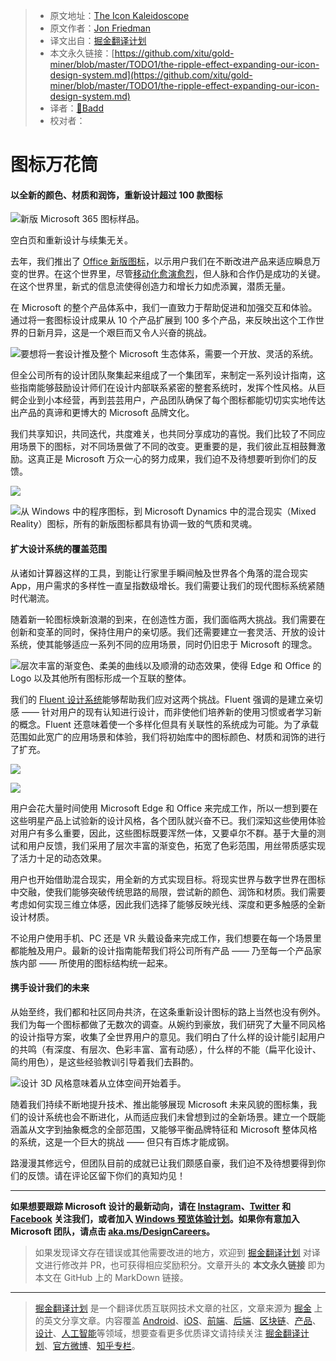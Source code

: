 > * 原文地址：[The Icon Kaleidoscope](https://medium.com/microsoft-design/the-ripple-effect-expanding-our-icon-design-system-74b4d916b7a4)
> * 原文作者：[Jon Friedman](https://medium.com/@designjon)
> * 译文出自：[掘金翻译计划](https://github.com/xitu/gold-miner)
> * 本文永久链接：[https://github.com/xitu/gold-miner/blob/master/TODO1/the-ripple-effect-expanding-our-icon-design-system.md](https://github.com/xitu/gold-miner/blob/master/TODO1/the-ripple-effect-expanding-our-icon-design-system.md)
> * 译者：[👊Badd](https://juejin.im/user/5b0f6d4b6fb9a009e405dda1)
> * 校对者：

# 图标万花筒

#### 以全新的颜色、材质和润饰，重新设计超过 100 款图标

![新版 Microsoft 365 图标样品。](https://cdn-images-1.medium.com/max/6400/1*YTjMo-ISSffSy98XbJNiyQ.png)

空白页和重新设计与续集无关。

去年，我们推出了 [Office 新版图标](https://medium.com/microsoft-design/redesigning-the-office-app-icons-to-embrace-a-new-world-of-work-91d72608ee8f?source=friends_link&sk=499905fb0d5a65d594aab35201debf40)，以示用户我们在不断改进产品来适应瞬息万变的世界。在这个世界里，尽管[移动化愈演愈烈](https://medium.com/microsoft-design/microsoft365mobile-3b5b7782152c?source=friends_link&sk=6f3168beb86bf945f6c512fc38c03aad)，但人脉和合作仍是成功的关键。在这个世界里，新式的信息流使得创造力和增长力如虎添翼，潜质无量。

在 Microsoft 的整个产品体系中，我们一直致力于帮助促进和加强交互和体验。通过将一套图标设计成果从 10 个产品扩展到 100 多个产品，来反映出这个工作世界的日新月异，这是一个艰巨而又令人兴奋的挑战。

![要想将一套设计推及整个 Microsoft 生态体系，需要一个开放、灵活的系统。](https://cdn-images-1.medium.com/max/4800/1*PwcHt8KDe8R3zlVV1KkaFw.png)

但全公司所有的设计团队聚集起来组成了一个集团军，来制定一系列设计指南，这些指南能够鼓励设计师们在设计内部联系紧密的整套系统时，发挥个性风格。从巨鳄企业到小本经营，再到芸芸用户，产品团队确保了每个图标都能切切实实地传达出产品的真谛和更博大的 Microsoft 品牌文化。

我们共享知识，共同迭代，共度难关，也共同分享成功的喜悦。我们比较了不同应用场景下的图标，对不同场景做了不同的改变。更重要的是，我们彼此互相鼓舞激励。这真正是 Microsoft 万众一心的努力成果，我们迫不及待想要听到你们的反馈。

![](https://cdn-images-1.medium.com/max/4800/1*c054Q1I8PoNJoBycan9a6A.png)

![从 Windows 中的程序图标，到 Microsoft Dynamics 中的混合现实（Mixed Reality）图标，所有的新版图标都具有协调一致的气质和灵魂。](https://cdn-images-1.medium.com/max/2650/1*ub0SwM59a-Ddzpce96wyXA.png)

#### 扩大设计系统的覆盖范围

从诸如计算器这样的工具，到能让行家里手瞬间触及世界各个角落的混合现实 App，用户需求的多样性一直呈指数级增长。我们需要让我们的现代图标系统紧随时代潮流。

随着新一轮图标焕新浪潮的到来，在创造性方面，我们面临两大挑战。我们需要在创新和变革的同时，保持住用户的亲切感。我们还需要建立一套灵活、开放的设计系统，使其能够适应一系列不同的应用场景，同时仍旧忠于 Microsoft 的理念。

![层次丰富的渐变色、柔美的曲线以及顺滑的动态效果，使得 Edge 和 Office 的 Logo 以及其他所有图标形成一个互联的整体。](https://cdn-images-1.medium.com/max/4800/1*GFsUW-8bX2RDds_uW0MWVA.png)

我们的 [Fluent 设计系统](https://medium.com/microsoft-design/evolving-the-microsoft-fluent-design-system-9b37fb890c82?source=friends_link&sk=056e4f7cdd2085c3ec9a872846b84787)能够帮助我们应对这两个挑战。Fluent 强调的是建立亲切感 —— 针对用户的现有认知进行设计，而非使他们培养新的使用习惯或者学习新的概念。Fluent 还意味着使一个多样化但具有关联性的系统成为可能。为了承载范围如此宽广的应用场景和体验，我们将初始库中的图标颜色、材质和润饰的进行了扩充。

![](https://cdn-images-1.medium.com/max/4800/1*h0A8hdtAAOb1kcTVWaD6eQ.png)

![](https://cdn-images-1.medium.com/max/4800/1*sDUl3QqhtUgdzaKIWVTR3g.png)

用户会花大量时间使用 Microsoft Edge 和 Office 来完成工作，所以一想到要在这些明星产品上试验新的设计风格，各个团队就兴奋不已。我们深知这些使用体验对用户有多么重要，因此，这些图标既要浑然一体，又要卓尔不群。基于大量的测试和用户反馈，我们采用了层次丰富的渐变色，拓宽了色彩范围，用丝带质感实现了活力十足的动态效果。

用户也开始借助混合现实，用全新的方式实现目标。将现实世界与数字世界在图标中交融，使我们能够突破传统思路的局限，尝试新的颜色、润饰和材质。我们需要考虑如何实现三维立体感，因此我们选择了能够反映光线、深度和更多触感的全新设计材质。

不论用户使用手机、PC 还是 VR 头戴设备来完成工作，我们想要在每一个场景里都能触及用户。最新的设计指南能帮我们将公司所有产品 —— 乃至每一个产品家族内部 —— 所使用的图标结构统一起来。

#### 携手设计我们的未来

从始至终，我们都和社区同舟共济，在这条重新设计图标的路上当然也没有例外。我们为每一个图标都做了无数次的调查。从婉约到豪放，我们研究了大量不同风格的设计指导方案，收集了全世界用户的意见。我们明白了什么样的设计能引起用户的共鸣（有深度、有层次、色彩丰富、富有动感），什么样的不能（扁平化设计、简约用色），是这些经验教训引导着我们去斟酌。

![设计 3D 风格意味着从立体空间开始着手。](https://cdn-images-1.medium.com/max/4800/1*RT0pp67flyIsAqhp6Wuk3g.png)

随着我们持续不断地提升技术、推出能够展现 Microsoft 未来风貌的图标集，我们的设计系统也会不断进化，从而适应我们未曾想到过的全新场景。建立一个既能涵盖从文字到抽象概念的全部范围，又能够平衡品牌特征和 Microsoft 整体风格的系统，这是一个巨大的挑战 —— 但只有百炼才能成钢。

路漫漫其修远兮，但团队目前的成就已让我们颇感自豪，我们迫不及待想要得到你们的反馈。请在评论区留下你们的真知灼见！

---

**如果想要跟踪 Microsoft 设计的最新动向，请在 [Instagram](https://www.instagram.com/microsoft_design/)、[Twitter](http://www.twitter.com/microsoftdesign) 和 [Facebook](http://www.facebook.com/microsoftdesign) 关注我们，或者加入 [Windows 预览体验计划](https://insider.windows.com/)。如果你有意加入 Microsoft 团队，请点击 [aka.ms/DesignCareers](http://aka.ms/designcareers)。**

> 如果发现译文存在错误或其他需要改进的地方，欢迎到 [掘金翻译计划](https://github.com/xitu/gold-miner) 对译文进行修改并 PR，也可获得相应奖励积分。文章开头的 **本文永久链接** 即为本文在 GitHub 上的 MarkDown 链接。

---

> [掘金翻译计划](https://github.com/xitu/gold-miner) 是一个翻译优质互联网技术文章的社区，文章来源为 [掘金](https://juejin.im) 上的英文分享文章。内容覆盖 [Android](https://github.com/xitu/gold-miner#android)、[iOS](https://github.com/xitu/gold-miner#ios)、[前端](https://github.com/xitu/gold-miner#前端)、[后端](https://github.com/xitu/gold-miner#后端)、[区块链](https://github.com/xitu/gold-miner#区块链)、[产品](https://github.com/xitu/gold-miner#产品)、[设计](https://github.com/xitu/gold-miner#设计)、[人工智能](https://github.com/xitu/gold-miner#人工智能)等领域，想要查看更多优质译文请持续关注 [掘金翻译计划](https://github.com/xitu/gold-miner)、[官方微博](http://weibo.com/juejinfanyi)、[知乎专栏](https://zhuanlan.zhihu.com/juejinfanyi)。

